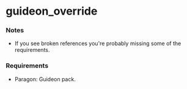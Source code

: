 # guideon_override

### Notes

- If you see broken references you're probably missing some of the requirements.

### Requirements
- Paragon: Guideon pack.